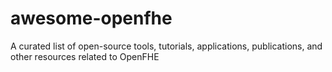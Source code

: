 # awesome-openfhe
A curated list of open-source tools, tutorials, applications, publications, and other resources related to OpenFHE
